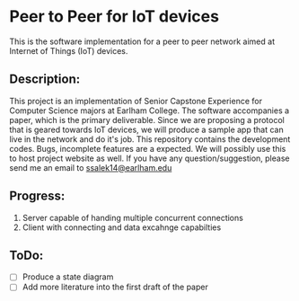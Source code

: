 # Peer to Peer for IoT devices
This is the software implementation for a peer to peer network aimed at 
Internet of Things (IoT) devices.

## Description:
This project is an implementation of Senior Capstone Experience for Computer
Science majors at Earlham College. The software accompanies a paper, which
is the primary deliverable. Since we are proposing a protocol that is geared
towards IoT devices, we will produce a sample app that can live in the network
and do it's job. This repository contains the development codes. Bugs, incomplete
features are a expected. We will possibly use this to host project website as 
well. If you have any question/suggestion, please send me an email to 
ssalek14@earlham.edu

## Progress:
1. Server capable of handing multiple concurrent connections
2. Client with connecting and data excahnge capabilties

## ToDo:
- [ ] Produce a state diagram
- [ ] Add more literature into the first draft of the paper
